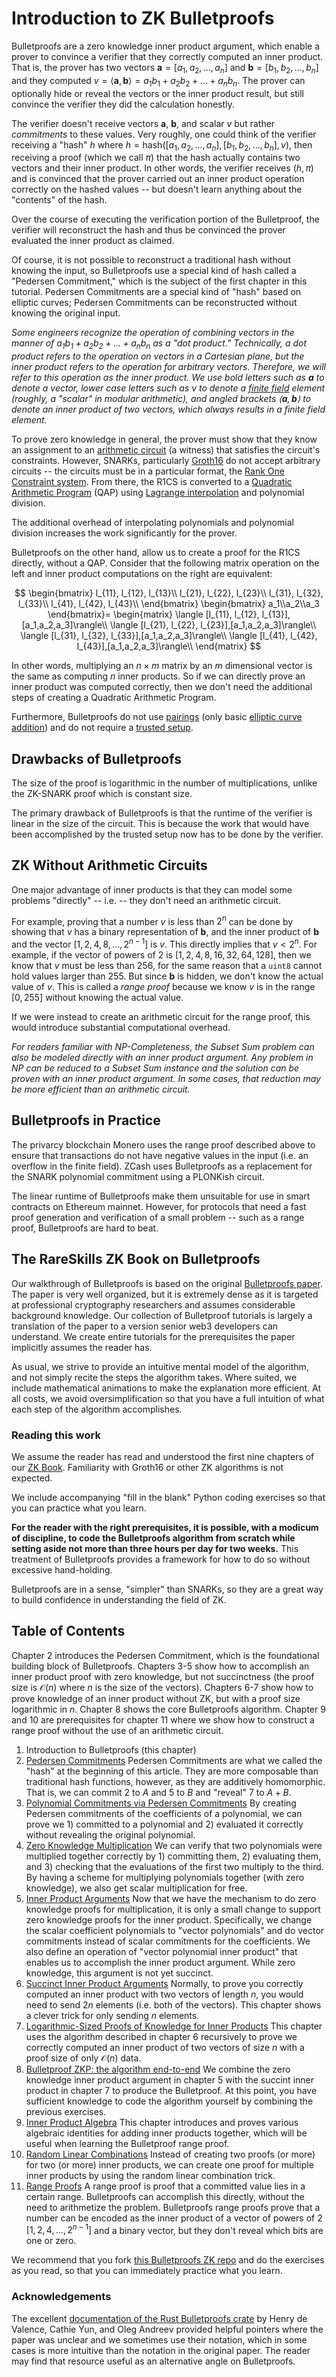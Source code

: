 # Introduction to ZK Bulletproofs

Bulletproofs are a zero knowledge inner product argument, which enable a prover to convince a verifier that they correctly computed an inner product. That is, the prover has two vectors $\mathbf{a} = [a_1, a_2, \dots, a_n]$ and $\mathbf{b} = [b_1, b_2, \dots, b_n]$ and they computed $v = \langle\mathbf{a},\mathbf{b}\rangle=a_1b_1+a_2b_2 + \dots +a_nb_n$. The prover can optionally hide or reveal the vectors or the inner product result, but still convince the verifier they did the calculation honestly.

The verifier doesn't receive vectors $\mathbf{a}$, $\mathbf{b}$, and scalar $v$ but rather *commitments* to these values. Very roughly, one could think of the verifier receiving a "hash" $h$ where $h = \mathsf{hash}([a_1, a_2, \dots, a_n],[b_1, b_2, \dots, b_n],v)$, then receiving a proof (which we call $\pi$) that the hash actually contains two vectors and their inner product. In other words, the verifier receives $(h, \pi)$ and is convinced that the prover carried out an inner product operation correctly on the hashed values -- but doesn't learn anything about the "contents" of the hash.

Over the course of executing the verification portion of the Bulletproof, the verifier will reconstruct the hash and thus be convinced the prover evaluated the inner product as claimed.

Of course, it is not possible to reconstruct a traditional hash without knowing the input, so Bulletproofs use a special kind of hash called a "Pedersen Commitment," which is the subject of the first chapter in this tutorial. Pedersen Commitments are a special kind of "hash" based on elliptic curves; Pedersen Commitments can be reconstructed without knowing the original input.

*Some engineers recognize the operation of combining vectors in the manner of $a_1b_1+a_2b_2 + \dots +a_nb_n$ as a "dot product." Technically, a dot product refers to the operation on vectors in a Cartesian plane, but the inner product refers to the operation for arbitrary vectors. Therefore, we will refer to this operation as the inner product. We use bold letters such as $\mathbf{a}$ to denote a vector, lower case letters such as $v$ to denote a [finite field](https://www.rareskills.io/post/finite-fields) element (roughly, a "scalar" in modular arithmetic), and angled brackets $\langle\mathbf{a},\mathbf{b}\rangle$ to denote an inner product of two vectors, which always results in a finite field element.*

To prove zero knowledge in general, the prover must show that they know an assignment to an [arithmetic circuit](https://www.rareskills.io/post/arithmetic-circuit) (a witness) that satisfies the circuit's constraints. However, SNARKs, particularly [Groth16](https://www.rareskills.io/post/groth16) do not accept arbitrary circuits -- the circuits must be in a particular format, the [Rank One Constraint system](https://www.rareskills.io/post/rank-1-constraint-system). From there, the R1CS is converted to a [Quadratic Arithmetic Program](https://www.rareskills.io/post/quadratic-arithmetic-program) (QAP) using [Lagrange interpolation](https://www.rareskills.io/post/python-lagrange-interpolation) and polynomial division.

The additional overhead of interpolating polynomials and polynomial division increases the work significantly for the prover.

Bulletproofs on the other hand, allow us to create a proof for the R1CS directly, without a QAP. Consider that the following matrix operation on the left and inner product computations on the right are equivalent:

$$
\begin{bmatrix}
l_{11}, l_{12}, l_{13}\\
l_{21}, l_{22}, l_{23}\\
l_{31}, l_{32}, l_{33}\\
l_{41}, l_{42}, l_{43}\\
\end{bmatrix}
\begin{bmatrix}
a_1\\a_2\\a_3
\end{bmatrix}=
\begin{matrix}
\langle [l_{11}, l_{12}, l_{13}],[a_1,a_2,a_3]\rangle\\
\langle [l_{21}, l_{22}, l_{23}],[a_1,a_2,a_3]\rangle\\
\langle [l_{31}, l_{32}, l_{33}],[a_1,a_2,a_3]\rangle\\
\langle [l_{41}, l_{42}, l_{43}],[a_1,a_2,a_3]\rangle\\
\end{matrix}
$$

In other words, multiplying an $n \times m$ matrix by an $m$ dimensional vector is the same as computing $n$ inner products. So if we can directly prove an inner product was computed correctly, then we don't need the additional steps of creating a Quadratic Arithmetic Program.

Furthermore, Bulletproofs do not use [pairings](https://www.rareskills.io/post/bilinear-pairing) (only basic [elliptic curve addition](https://www.rareskills.io/post/elliptic-curve-addition)) and do not require a [trusted setup](https://www.rareskills.io/post/trusted-setup).

## Drawbacks of Bulletproofs
The size of the proof is logarithmic in the number of multiplications, unlike the ZK-SNARK proof which is constant size.

The primary drawback of Bulletproofs is that the runtime of the verifier is linear in the size of the circuit. This is because the work that would have been accomplished by the trusted setup now has to be done by the verifier.

## ZK Without Arithmetic Circuits
One major advantage of inner products is that they can model some problems "directly" -- i.e. -- they don't need an arithmetic circuit.

For example, proving that a number $v$ is less than $2^n$ can be done by showing that $v$ has a binary representation of $\mathbf{b}$, and the inner product of $\mathbf{b}$ and the vector $[1,2,4,8,...,2^{n-1}]$ is $v$. This directly implies that $v < 2^n$. For example, if the vector of powers of 2 is $[1,2,4,8,16,32,64,128]$, then we know that $v$ must be less than 256, for the same reason that a `uint8` cannot hold values larger than 255. But since $\mathbf{b}$ is hidden, we don't know the actual value of $v$. This is called a *range proof* because we know $v$ is in the range $[0,255]$ without knowing the actual value.

If we were instead to create an arithmetic circuit for the range proof, this would introduce substantial computational overhead.

*For readers familiar with NP-Completeness, the Subset Sum problem can also be modeled directly with an inner product argument. Any problem in NP can be reduced to a Subset Sum instance and the solution can be proven with an inner product argument. In some cases, that reduction may be more efficient than an arithmetic circuit.*

## Bulletproofs in Practice
The privarcy blockchain Monero uses the range proof described above to ensure that transactions do not have negative values in the input (i.e. an overflow in the finite field). ZCash uses Bulletproofs as a replacement for the SNARK polynomial commitment using a PLONKish circuit.

The linear runtime of Bulletproofs make them unsuitable for use in smart contracts on Ethereum mainnet. However, for protocols that need a fast proof generation and verification of a small problem -- such as a range proof, Bulletproofs are hard to beat.

## The RareSkills ZK Book on Bulletproofs
Our walkthrough of Bulletproofs is based on the original [Bulletproofs paper](https://eprint.iacr.org/2017/1066.pdf). The paper is very well organized, but it is extremely dense as it is targeted at professional cryptography researchers and assumes considerable background knowledge. Our collection of Bulletproof tutorials is largely a translation of the paper to a version senior web3 developers can understand. We create entire tutorials for the prerequisites the paper implicitly assumes the reader has.

As usual, we strive to provide an intuitive mental model of the algorithm, and not simply recite the steps the algorithm takes. Where suited, we include mathematical animations to make the explanation more efficient. At all costs, we avoid oversimplification so that you have a full intuition of what each step of the algorithm accomplishes.

### Reading this work
We assume the reader has read and understood the first nine chapters of our [ZK Book](https://www.rareskills.io/zk-book). Familiarity with Groth16 or other ZK algorithms is not expected.

We include accompanying "fill in the blank" Python coding exercises so that you can practice what you learn.

**For the reader with the right prerequisites, it is possible, with a modicum of discipline, to code the Bulletproofs algorithm from scratch while setting aside not more than three hours per day for two weeks.** This treatment of Bulletproofs provides a framework for how to do so without excessive hand-holding.

Bulletproofs are in a sense, "simpler" than SNARKs, so they are a great way to build confidence in understanding the field of ZK.

## Table of Contents
Chapter 2 introduces the Pedersen Commitment, which is the foundational building block of Bulletproofs. Chapters 3-5 show how to accomplish an inner product proof with zero knowledge, but not succinctness (the proof size is $\mathcal{O}(n)$ where $n$ is the size of the vectors). Chapters 6-7 show how to prove knowledge of an inner product without ZK, but with a proof size logarithmic in $n$. Chapter 8 shows the core Bulletproofs algorithm. Chapter 9 and 10 are prerequisites for chapter 11 where we show how to construct a range proof without the use of an arithmetic circuit.

1. Introduction to Bulletproofs (this chapter)
2. [Pedersen Commitments](https://www.rareskills.io/post/pedersen-commitment) Pedersen Commitments are what we called the "hash" at the beginning of this article. They are more composable than traditional hash functions, however, as they are additively homomorphic. That is, we can commit 2 to $A$ and 5 to $B$ and "reveal" 7 to $A + B$.
3. [Polynomial Commitments via Pedersen Commitments](https://www.rareskills.io/post/pedersen-polynomial-commitment) By creating Pedersen commitments of the coefficients of a polynomial, we can prove we 1) committed to a polynomial and 2) evaluated it correctly without revealing the original polynomial.
4. [Zero Knowledge Multiplication](https://www.rareskills.io/post/zk-multiplication) We can verify that two polynomials were multiplied together correctly by 1) committing them, 2) evaluating them, and 3) checking that the evaluations of the first two multiply to the third. By having a scheme for multiplying polynomials together (with zero knowledge), we also get scalar multiplication for free.
5. [Inner Product Arguments](https://www.rareskills.io/post/inner-product-argument) Now that we have the mechanism to do zero knowledge proofs for multiplication, it is only a small change to support zero knowledge proofs for the inner product. Specifically, we change the scalar coefficient polynomials to "vector polynomials" and do vector commitments instead of scalar commitments for the coefficients. We also define an operation of "vector polynomial inner product" that enables us to accomplish the inner product argument. While zero knowledge, this argument is not yet succinct.
6. [Succinct Inner Product Arguments](https://www.rareskills.io/post/outer-product-inner-product) Normally, to prove you correctly computed an inner product with two vectors of length $n$, you would need to send $2n$ elements (i.e. both of the vectors). This chapter shows a clever trick for only sending $n$ elements.
7. [Logarithmic-Sized Proofs of Knowledge for Inner Products](https://www.rareskills.io/post/log-n-vector-commitment-proof) This chapter uses the algorithm described in chapter 6 recursively to prove we correctly computed an inner product of two vectors of size $n$ with a proof size of only $\mathcal{O}(n)$ data.
8. [Bulletproof ZKP: the algorithm end-to-end](https://www.rareskills.io/post/bulletproofs-zkp) We combine the zero knowledge inner product argument in chapter 5 with the succint inner product in chapter 7 to produce the Bulletproof. At this point, you have sufficient knowledge to code the algorithm yourself by combining the previous exercises.
9. [Inner Product Algebra](https://www.rareskills.io/post/inner-product-algebra) This chapter introduces and proves various algebraic identities for adding inner products together, which will be useful when learning the Bulletproof range proof.
10. [Random Linear Combinations](https://www.rareskills.io/post/random-linear-combination) Instead of creating two proofs (or more) for two (or more) inner products, we can create one proof for multiple inner products by using the random linear combination trick.
11. [Range Proofs](https://www.rareskills.io/post/range-proof) A range proof is proof that a committed value lies in a certain range. Bulletproofs can accomplish this directly, without the need to arithmetize the problem. Bulletproofs range proofs prove that a number can be encoded as the inner product of a vector of powers of 2 $[1,2,4,...,2^{n-1}]$ and a binary vector, but they don't reveal which bits are one or zero.

We recommend that you fork [this Bulletproofs ZK repo](https://github.com/RareSkills/ZK-bulletproofs) and do the exercises as you read, so that you can immediately practice what you learn.

### Acknowledgements
The excellent [documentation of the Rust Bulletproofs crate](https://doc-internal.dalek.rs/bulletproofs/) by Henry de Valence, Cathie Yun, and Oleg Andreev provided helpful pointers where the paper was unclear and we sometimes use their notation, which in some cases is more intuitive than the notation in the original paper. The reader may find that resource useful as an alternative angle on Bulletproofs.
